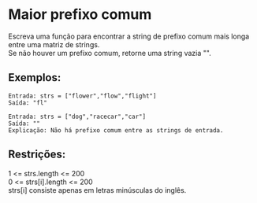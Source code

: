 # Maior prefixo comum

Escreva uma função para encontrar a string de prefixo comum mais longa entre uma matriz de strings.  
Se não houver um prefixo comum, retorne uma string vazia "".

## Exemplos:
```
Entrada: strs = ["flower","flow","flight"]
Saída: "fl"
```
```
Entrada: strs = ["dog","racecar","car"]
Saída: ""
Explicação: Não há prefixo comum entre as strings de entrada.
``` 
## Restrições:

1 <= strs.length <= 200  
0 <= strs[i].length <= 200  
strs[i] consiste apenas em letras minúsculas do inglês.  
